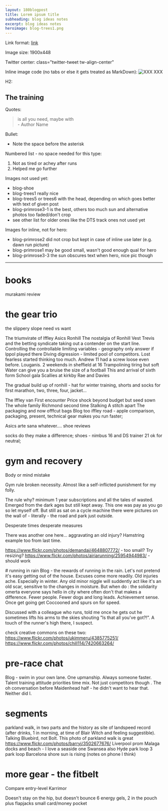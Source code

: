 ```yaml
---
layout: 180blogpost
title: Lorem ipsum title
subheading: blog ideas notes
excerpt: blog ideas notes
heroimage: blog-trees1.png
---
```



Link format:
<a href="{{ site.baseurl }}{% post_url 2017-1-18-why-I-started-running %}">link</a>

Image size:
1900x448

Twitter center:
class="twitter-tweet tw-align-center"

Inline image code (no tabs or else it gets treated as MarkDown):
<img class="img-responsive" src="img/XXXX.jpg" alt="XXX">
<span class="caption text-muted">XXX</span>


H2:
<h2 class="section-heading">The training</h2>

Quotes:
<blockquote> is all you need, maybe with <br>- Author Name</blockquote>


Bullet:
 * Note the space before the asterisk

Numbered list - no space needed for this type:
1.  Not as tired or achey after runs
2.  Helped me go further

Images not used yet:
- blog-shoe
- blog-trees1 really nice
- blog-trees5 or trees6 with the head, depending on which goes better with text of given post
- blog-primrose3-1 is the best, others too much sun and alternative photos too faded/don't crop
- see other list for older ones like the DTS track ones not used yet

Images for inline, not for hero:
- blog-primrose2 did not crop but kept in case of inline use later (e.g. dawn run picture)
- blog-primrose1 may be good small, wasn't good enough qual for hero
- blog-primrose3-3 the sun obscures text when hero, nice pic though

-----


# books

murakami review



# the gear trio

the slippery slope
need vs want

The triumvirate of Iffley Asics Ronhill
The nostalgia of Ronhill
Vest
Trevis and the betting syndicate taking out a contender on the start line. Controlling the controllable limiting variables  - geography only answer if lppol played there 
Diving digression - limited pool of competitors. Lost fearless started thinking too much. Andrew 11 had a screw loose even before. Louganis. 2 weekends in sheffield at 16
Trampolining tiring but soft
Water can give you a bruise the size of a football
This and arrival of sixth form
School gala
Scallies at kirkby
Rae and Davies

The gradual build up of ronhill - hat for winter training, shorts and socks for first marathon, two, three, four, jacket...

The Iffley van
First encounter
Price shock beyond budget but seed sown
The whole family Richmond second time
Stalking
A stitch apart
The packaging and now offfcut bags
Blog too
iffley road - apple comparison, packaging, present, technical gear makes you run faster;


Asics
arte sana whatever....
shoe reviews


socks do they make a difference; shoes - nimbus 16 and DS trainer 21 ok for neutral;



# gym and recovery 

Body or mind mistake
 
Gym rule broken necessity. Almost like a self-inflicted punishment for my folly.

The rule why? minimum 1 year subscriptions and all the tales of wasted. Emerged from the dark ages but still kept away. This one was pay as you go so let myself off. But still as sat on a cycle machine there were pictures on the wall of  - literally - the road and park just outside.
 
Desperate times desperate measures

There was another one here… aggravating an old injury? Hamstring example too from last time. 
 

 
https://www.flickr.com/photos/demandaj/4648807772/ - too small? Try resizing?
https://www.flickr.com/photos/airiarunning/25954944983/ - should work





​# running in rain
Blog - the rewards of running in the rain. Let's not pretend it's easy getting out of the house. Excuses come more readily. Old injuries ache. Especially in winter. Any old minor niggle will suddently act like it's an old scar, sensitive to the changes in moisture. But when do : the solidarity omerta everyone says hello in city where often don't that makes a difference. Fewer people. Fewer dogs and long leads.
Achievement sense. Once get going get Coccooned and spurs on for speed.

Discussed with a colleague who runs, told me once he gets out he sometimes lifts his arms to the skies shouting "Is that all you've got?!". A touch of the runner's high there, I suspect.

check creative commons on these two:
https://www.flickr.com/photos/ukimmeru/4385775251/
https://www.flickr.com/photos/chill114/7420663264/

# pre-race chat
Blog - swim in your own lane. One upmanship. Always someone faster. Talent training attitude priorities time mix. Not just competitors though . The oh conversation before Maidenhead half - he didn't want to hear that. Neither did I.




# segments
parkland walk, in two parts and the history as site of landspeed record (after drinks, 1 in morning, at time of Blair Witch and feeling suggestible). Talking Bluebird, not Bolt. This photo of parkland walk is great https://www.flickr.com/photos/barryj/3502677676/
Liverpool prom
Malaga docks and beach - I love a seaside one
Swansea also
Hyde park loop 3 park loop
Barcelona shore sun is rising (notes on phone I think)



# more gear - the fitbelt

Compare entry-level Karrimor

Doesn't stay on the hip, but doesn't bounce
6 energy gels, 2 in the pouch plus flapjacks
small card/money pocket



